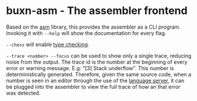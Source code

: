 # buxn-asm - The assembler frontend

Based on the [asm](./asm.md) library, this provides the assembler as a CLI program.
Invoking it with `--help` will show the documentation for every flag.

`--chess` will enable [type checking](./chess.md).

`--trace <number> --focus` can be used to show only a single trace, reducing noise from the output.
The trace id is the number at the beginning of every error or warning message.
E.g: "[3] Stack underflow".
This number is deterministically generated.
Therefore, given the same source code, when a number is seen in an editor through the use of the [language server](https://github.com/bullno1/buxn-ls), it can be plugged into the assembler to view the full trace of how an that error was detected.
